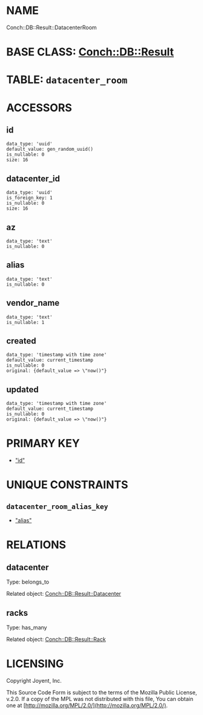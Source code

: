 # NAME

Conch::DB::Result::DatacenterRoom

# BASE CLASS: [Conch::DB::Result](../modules/Conch%3A%3ADB%3A%3AResult)

# TABLE: `datacenter_room`

# ACCESSORS

## id

```
data_type: 'uuid'
default_value: gen_random_uuid()
is_nullable: 0
size: 16
```

## datacenter\_id

```
data_type: 'uuid'
is_foreign_key: 1
is_nullable: 0
size: 16
```

## az

```
data_type: 'text'
is_nullable: 0
```

## alias

```
data_type: 'text'
is_nullable: 0
```

## vendor\_name

```
data_type: 'text'
is_nullable: 1
```

## created

```
data_type: 'timestamp with time zone'
default_value: current_timestamp
is_nullable: 0
original: {default_value => \"now()"}
```

## updated

```
data_type: 'timestamp with time zone'
default_value: current_timestamp
is_nullable: 0
original: {default_value => \"now()"}
```

# PRIMARY KEY

- ["id"](#id)

# UNIQUE CONSTRAINTS

## `datacenter_room_alias_key`

- ["alias"](#alias)

# RELATIONS

## datacenter

Type: belongs\_to

Related object: [Conch::DB::Result::Datacenter](../modules/Conch%3A%3ADB%3A%3AResult%3A%3ADatacenter)

## racks

Type: has\_many

Related object: [Conch::DB::Result::Rack](../modules/Conch%3A%3ADB%3A%3AResult%3A%3ARack)

# LICENSING

Copyright Joyent, Inc.

This Source Code Form is subject to the terms of the Mozilla Public License,
v.2.0. If a copy of the MPL was not distributed with this file, You can obtain
one at [http://mozilla.org/MPL/2.0/](http://mozilla.org/MPL/2.0/).

